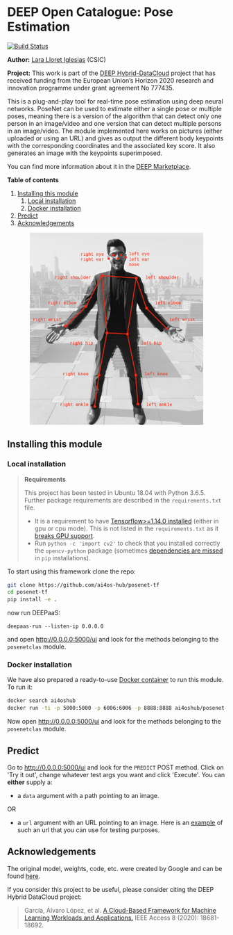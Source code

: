 DEEP Open Catalogue: Pose Estimation
====================================

[![Build Status](https://jenkins.cloud.ai4eosc.eu/job/AI4OS-hub/job/posenet-tf/job/main/)](https://jenkins.cloud.ai4eosc.eu/job/AI4OS-hub/job/posenet-tf/job/main/)


**Author:** [Lara Lloret Iglesias](https://github.com/laramaktub) (CSIC)

**Project:** This work is part of the [DEEP Hybrid-DataCloud](https://deep-hybrid-datacloud.eu/) project that has received funding from the European Union’s Horizon 2020 research and innovation programme under grant agreement No 777435.

This is a plug-and-play tool for real-time pose estimation using deep neural networks. PoseNet can be used to estimate
either a single pose or multiple poses, meaning there is a version of the algorithm that can detect only one person in
an image/video and one version that can detect multiple persons in an image/video. The module implemented here works on
pictures (either uploaded or using an URL) and gives as output the different body keypoints with the corresponding
coordinates and the associated key score. It also generates an image with the keypoints superimposed.

You can find more information about it in the [DEEP Marketplace](https://marketplace.deep-hybrid-datacloud.eu/modules/deep-oc-posenet-tf.html).

**Table of contents**
1. [Installing this module](#installing-this-module)
    1. [Local installation](#local-installation)
    2. [Docker installation](#docker-installation)
2. [Predict](#predict)
3. [Acknowledgements](#acknowledgments)

<p align="center">
<img src="./reports/figures/posenet.png" width="400">
</p>

## Installing this module

### Local installation

> **Requirements**
>
> This project has been tested in Ubuntu 18.04 with Python 3.6.5. Further package requirements are described in the
> `requirements.txt` file.
> - It is a requirement to have [Tensorflow>=1.14.0 installed](https://www.tensorflow.org/install/pip) (either in gpu 
> or cpu mode). This is not listed in the `requirements.txt` as it [breaks GPU support](https://github.com/tensorflow/tensorflow/issues/7166). 
> - Run `python -c 'import cv2'` to check that you installed correctly the `opencv-python` package (sometimes
> [dependencies are missed](https://stackoverflow.com/questions/47113029/importerror-libsm-so-6-cannot-open-shared-object-file-no-such-file-or-directo) in `pip` installations).

To start using this framework clone the repo:

```bash
git clone https://github.com/ai4os-hub/posenet-tf
cd posenet-tf
pip install -e .
```
now run DEEPaaS:
```
deepaas-run --listen-ip 0.0.0.0
```
and open http://0.0.0.0:5000/ui and look for the methods belonging to the `posenetclas` module.

### Docker installation

We have also prepared a ready-to-use [Docker container](https://github.com/ai4os-hub/posenet-tf) to
run this module. To run it:

```bash
docker search ai4oshub
docker run -ti -p 5000:5000 -p 6006:6006 -p 8888:8888 ai4oshub/posenet-tf
```

Now open http://0.0.0.0:5000/ui and look for the methods belonging to the `posenetclas` module.


## Predict

Go to http://0.0.0.0:5000/ui and look for the `PREDICT` POST method. Click on 'Try it out', change whatever test args
you want and click 'Execute'. You can **either** supply a:

* a `data` argument with a path pointing to an image.

OR
* a `url` argument with an URL pointing to an image. 
 Here is an [example](https://encrypted-tbn0.gstatic.com/images?q=tbn%3AANd9GcQOCB8ImJKc6uD12ZvXhM_2EFkqCi1xcd-izsCMWrDOy-ZMq80X) of such an url
 that you can use for testing purposes.


## Acknowledgements

The original model, weights, code, etc. were created by Google and can be found [here](https://github.com/tensorflow/tfjs-models/tree/master/posenet).

If you consider this project to be useful, please consider citing the DEEP Hybrid DataCloud project:

> García, Álvaro López, et al. [A Cloud-Based Framework for Machine Learning Workloads and Applications.](https://ieeexplore.ieee.org/abstract/document/8950411/authors) IEEE Access 8 (2020): 18681-18692. 
